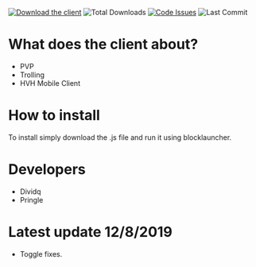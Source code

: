 [![Download the client](https://img.shields.io/badge/download-client-brightgreen?style=for-the-badge "Download the client")](https://cdn.discordapp.com/attachments/680855660774162598/681568116714897460 "Download the injector")
![Total Downloads](https://img.shields.io/github/downloads/CRYP7ONIC/SabertoothInjector/total?style=for-the-badge)
[![Code Issues](https://img.shields.io/github/issues/thatlastpringle/eternity-client?color=red&label=Code%20Issues&style=for-the-badge)](https://google.com)
![Last Commit](https://img.shields.io/github/last-commit/thatlastpringle/eternity-client?style=for-the-badge)

# What does the client about?
- PVP
- Trolling
- HVH Mobile Client

# How to install
To install simply download the .js file and run it using blocklauncher.

# Developers
- Dividq
- Pringle

# Latest update 12/8/2019
- Toggle fixes.
